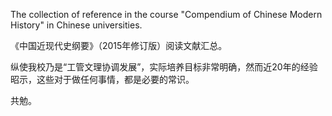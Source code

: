 The collection of reference in the course "Compendium of Chinese Modern History" in Chinese universities.

《中国近现代史纲要》（2015年修订版）阅读文献汇总。

纵使我校乃是“工管文理协调发展”，实际培养目标非常明确，然而近20年的经验昭示，这些对于做任何事情，都是必要的常识。

共勉。
